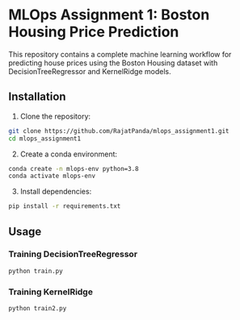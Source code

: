 # MLOps Assignment 1: Boston Housing Price Prediction
This repository contains a complete machine learning workflow for predicting house prices using the Boston Housing dataset with DecisionTreeRegressor and KernelRidge models.

## Installation

1. Clone the repository:
```bash
git clone https://github.com/RajatPanda/mlops_assignment1.git
cd mlops_assignment1
```

2. Create a conda environment:
```bash
conda create -n mlops-env python=3.8
conda activate mlops-env
```

3. Install dependencies:
```bash
pip install -r requirements.txt
```

## Usage

### Training DecisionTreeRegressor
```bash
python train.py
```

### Training KernelRidge
```bash
python train2.py
```